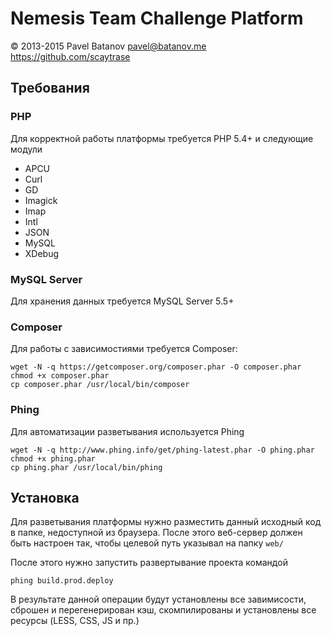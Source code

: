 # Nemesis Team Challenge Platform
© 2013-2015 Pavel Batanov <pavel@batanov.me> https://github.com/scaytrase

## Требования
### PHP
Для корректной работы платформы требуется PHP 5.4+ и следующие модули

* APCU
* Curl
* GD
* Imagick
* Imap
* Intl
* JSON
* MySQL
* XDebug

### MySQL Server
Для хранения данных требуется MySQL Server 5.5+

### Composer
Для работы с зависимостиями требуется Composer:
    
    wget -N -q https://getcomposer.org/composer.phar -O composer.phar
    chmod +x composer.phar
    cp composer.phar /usr/local/bin/composer
   

### Phing
Для автоматизации разветывания используется Phing

    wget -N -q http://www.phing.info/get/phing-latest.phar -O phing.phar
    chmod +x phing.phar
    cp phing.phar /usr/local/bin/phing

## Установка
Для разветывания платформы нужно разместить данный исходный код в папке, недоступной из браузера. После этого веб-сервер 
должен быть настроен так, чтобы целевой путь указывал на папку `web/`

После этого нужно запустить развертывание проекта командой

    phing build.prod.deploy
    
В результате данной операции будут установлены все завимисости, сброшен и перегенерирован кэш, скомпилированы и установлены
все ресурсы (LESS, CSS, JS и пр.)

